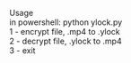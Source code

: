 Usage  
in powershell: python ylock.py  
  1 - encrypt file, .mp4 to .ylock  
  2 - decrypt file, .ylock to .mp4  
  3 - exit  
